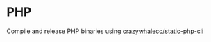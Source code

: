 # PHP

Compile and release PHP binaries using [crazywhalecc/static-php-cli](https://github.com/crazywhalecc/static-php-cli)